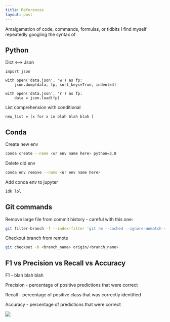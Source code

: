 ```yaml
---
title: References
layout: post
---
```


Amalgamation of code, commands, formulas, or tidbits I find myself repeatedly googling the syntax of 

## Python

Dict <--> Json

```
import json

with open('data.json', 'w') as fp:
    json.dump(data, fp, sort_keys=True, indent=4)

with open('data.json', 'r') as fp:
    data = json.load(fp)
```

List comprehension with conditional

```
new_list = [x for x in blah blah blah ] 
```

## Conda

Create new env

```sh
conda create --name <ur env name here> python=3.8
```

Delete old env

```sh
conda env remove --name <ur env name here> 
```

Add conda env to jupyter 

```sh
idk lol
```

## Git commands

Remove large file from commit history - careful with this one:

```sh
git filter-branch -f --index-filter 'git rm --cached --ignore-unmatch <filepath>’ HEAD
```

Checkout branch from remote

```sh
git checkout -b <branch_name> origin/<branch_name>
```

## F1 vs Precision vs Recall vs Accuracy

F1 - blah blah blah 

Precision - percentage of positive predictions that were correct

Recall - percentage of positive class that was correctly identified

Accuracy - percentage of predictions that were correct

![](/assets/posts/f1_precision_recall.png)

<!-- ## Neural Nets
Linear Algebra
CNN math
How to understand Transformers -->
